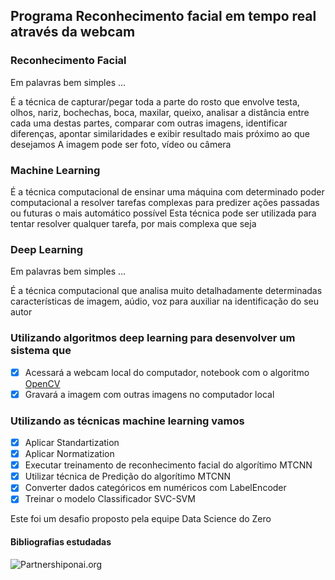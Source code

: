 ## Programa Reconhecimento facial em tempo real através da webcam
### Reconhecimento Facial
Em palavras bem simples ...

É a técnica de capturar/pegar toda a parte do rosto que envolve testa, olhos, nariz, bochechas, boca, maxilar, queixo, analisar a distância entre cada uma destas partes, comparar com outras imagens, identificar diferenças, apontar similaridades e exibir resultado mais próximo ao que desejamos
A imagem pode ser foto, vídeo ou câmera

### Machine Learning
É a técnica computacional de ensinar uma máquina com determinado poder computacional a resolver tarefas complexas para predizer ações passadas ou futuras o mais automático possível
Esta técnica pode ser utilizada para tentar resolver qualquer tarefa, por mais complexa que seja

### Deep Learning
Em palavras bem simples ...

É a técnica computacional que analisa muito detalhadamente determinadas características de imagem, aúdio, voz para auxiliar na identificação do seu autor

### Utilizando algoritmos deep learning para desenvolver um sistema que
- [X] Acessará a webcam local do computador, notebook com o algoritmo [OpenCV](opencv-logo-white-mini.jpg)
- [X] Gravará a imagem com outras imagens no computador local

### Utilizando as técnicas machine learning vamos 
- [x] Aplicar Standartization
- [x] Aplicar Normatization
- [x] Executar treinamento de reconhecimento facial do algorítimo MTCNN
- [x] Utilizar técnica de Predição do algorítimo MTCNN
- [x] Converter dados categóricos em numéricos com LabelEncoder
- [x] Treinar o modelo Classificador SVC-SVM

Este foi um desafio proposto pela equipe Data Science do Zero


#### Bibliografias estudadas
![Partnershiponai.org]("https://www.partnershiponai.org/wp-content/uploads/2020/02/Understanding-Facial-Recognition-Paper_final.pdf")
